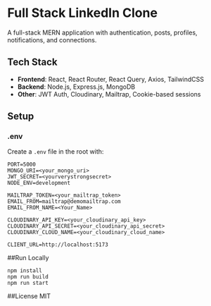 # Full Stack LinkedIn Clone 

A full-stack MERN application with authentication, posts, profiles, notifications, and connections.

## Tech Stack

- **Frontend**: React, React Router, React Query, Axios, TailwindCSS
- **Backend**: Node.js, Express.js, MongoDB
- **Other**: JWT Auth, Cloudinary, Mailtrap, Cookie-based sessions

## Setup

### .env

Create a `.env` file in the root with:

```shell
PORT=5000
MONGO_URI=<your_mongo_uri>
JWT_SECRET=<yourverystrongsecret>
NODE_ENV=development

MAILTRAP_TOKEN=<your_mailtrap_token>
EMAIL_FROM=mailtrap@demomailtrap.com
EMAIL_FROM_NAME=<Your_Name>

CLOUDINARY_API_KEY=<your_cloudinary_api_key>
CLOUDINARY_API_SECRET=<your_cloudinary_api_secret>
CLOUDINARY_CLOUD_NAME=<your_cloudinary_cloud_name>

CLIENT_URL=http://localhost:5173
```

##Run Locally
```shell
npm install
npm run build
npm run start
```
##License
MIT
